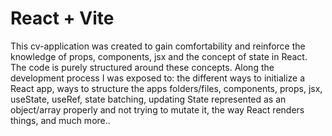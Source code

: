# React + Vite

This cv-application was created to gain comfortability and reinforce the knowledge of props, components, jsx and the concept of state in React.
The code is purely structured around these concepts.
Along the development process I was exposed to: the different ways to initialize a React app, ways to structure the apps folders/files,
components, props, jsx, useState, useRef, state batching, updating State represented as an object/array properly and not trying to mutate it,
the way React renders things, and much more..
